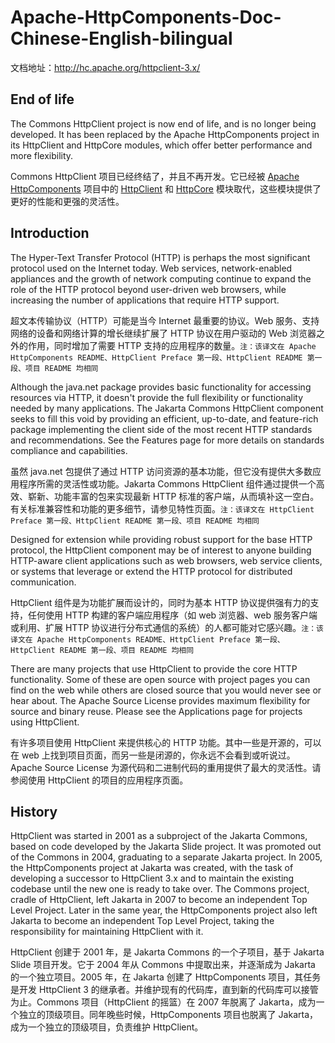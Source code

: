 # Apache-HttpComponents-Doc-Chinese-English-bilingual

文档地址：http://hc.apache.org/httpclient-3.x/

## End of life

The Commons HttpClient project is now end of life, and is no longer being developed. It has been replaced by the Apache HttpComponents project in its HttpClient and HttpCore modules, which offer better performance and more flexibility.

Commons HttpClient 项目已经终结了，并且不再开发。它已经被 [Apache HttpComponents](/Apache-HttpComponents) 项目中的 [HttpClient](/HttpClient) 和 [HttpCore](/HttpCore) 模块取代，这些模块提供了更好的性能和更强的灵活性。

## Introduction

The Hyper-Text Transfer Protocol (HTTP) is perhaps the most significant protocol used on the Internet today. Web services, network-enabled appliances and the growth of network computing continue to expand the role of the HTTP protocol beyond user-driven web browsers, while increasing the number of applications that require HTTP support.

超文本传输协议（HTTP）可能是当今 Internet 最重要的协议。Web 服务、支持网络的设备和网络计算的增长继续扩展了 HTTP 协议在用户驱动的 Web 浏览器之外的作用，同时增加了需要 HTTP 支持的应用程序的数量。`注：该译文在 Apache HttpComponents README、HttpClient Preface 第一段、HttpClient README 第一段、项目 README 均相同`

Although the java.net package provides basic functionality for accessing resources via HTTP, it doesn't provide the full flexibility or functionality needed by many applications. The Jakarta Commons HttpClient component seeks to fill this void by providing an efficient, up-to-date, and feature-rich package implementing the client side of the most recent HTTP standards and recommendations. See the Features page for more details on standards compliance and capabilities.

虽然 java.net 包提供了通过 HTTP 访问资源的基本功能，但它没有提供大多数应用程序所需的灵活性或功能。Jakarta Commons HttpClient 组件通过提供一个高效、崭新、功能丰富的包来实现最新 HTTP 标准的客户端，从而填补这一空白。有关标准兼容性和功能的更多细节，请参见特性页面。`注：该译文在 HttpClient Preface 第一段、HttpClient README 第一段、项目 README 均相同`

Designed for extension while providing robust support for the base HTTP protocol, the HttpClient component may be of interest to anyone building HTTP-aware client applications such as web browsers, web service clients, or systems that leverage or extend the HTTP protocol for distributed communication.

HttpClient 组件是为功能扩展而设计的，同时为基本 HTTP 协议提供强有力的支持，任何使用 HTTP 构建的客户端应用程序（如 web 浏览器、web 服务客户端或利用、扩展 HTTP 协议进行分布式通信的系统）的人都可能对它感兴趣。`注：该译文在 Apache HttpComponents README、HttpClient Preface 第一段、HttpClient README 第一段、项目 README 均相同`

There are many projects that use HttpClient to provide the core HTTP functionality. Some of these are open source with project pages you can find on the web while others are closed source that you would never see or hear about. The Apache Source License provides maximum flexibility for source and binary reuse. Please see the Applications page for projects using HttpClient.

有许多项目使用 HttpClient 来提供核心的 HTTP 功能。其中一些是开源的，可以在 web 上找到项目页面，而另一些是闭源的，你永远不会看到或听说过。Apache Source License 为源代码和二进制代码的重用提供了最大的灵活性。请参阅使用 HttpClient 的项目的应用程序页面。

## History

HttpClient was started in 2001 as a subproject of the Jakarta Commons, based on code developed by the Jakarta Slide project. It was promoted out of the Commons in 2004, graduating to a separate Jakarta project. In 2005, the HttpComponents project at Jakarta was created, with the task of developing a successor to HttpClient 3.x and to maintain the existing codebase until the new one is ready to take over. The Commons project, cradle of HttpClient, left Jakarta in 2007 to become an independent Top Level Project. Later in the same year, the HttpComponents project also left Jakarta to become an independent Top Level Project, taking the responsibility for maintaining HttpClient with it.

HttpClient 创建于 2001 年，是 Jakarta Commons 的一个子项目，基于 Jakarta Slide 项目开发。它于 2004 年从 Commons 中提取出来，并逐渐成为 Jakarta 的一个独立项目。2005 年，在 Jakarta 创建了 HttpComponents 项目，其任务是开发 HttpClient 3 的继承者。并维护现有的代码库，直到新的代码库可以接管为止。Commons 项目（HttpClient 的摇篮）在 2007 年脱离了 Jakarta，成为一个独立的顶级项目。同年晚些时候，HttpComponents 项目也脱离了 Jakarta，成为一个独立的顶级项目，负责维护 HttpClient。
